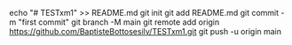 echo "# TESTxm1" >> README.md
git init
git add README.md
git commit -m "first commit"
git branch -M main
git remote add origin https://github.com/BaptisteBottosesilv/TESTxm1.git
git push -u origin main
